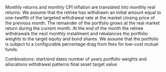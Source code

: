 Monthly returns and monthly CPI inflation are translated into monthly real returns.
We assume that the retiree has withdrawn an initial amount equal to one-twelfth of the targeted withdrawal rate at the market closing price of the previous month.
The remainder of the portfolio grows at the real market return during the current month.
At the end of the month the retiree withdrawals the next monthly installment and rebalances the portfolio weights to the target equity and bond shares. We assume that the portfolio is subject to a configurable percentage drag from fees for low-cost mutual funds.

Combinations:
start/end dates
number of years
portfolio weights and allocations
withdrawal patterns
final asset target value
